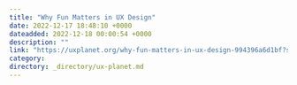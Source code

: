 ```yaml
---
title: "Why Fun Matters in UX Design"
date: 2022-12-17 18:48:10 +0000
dateadded: 2022-12-18 00:00:54 +0000
description: ""
link: "https://uxplanet.org/why-fun-matters-in-ux-design-994396a6d1bf?source=rss----819cc2aaeee0---4"
category:
directory: _directory/ux-planet.md
---
```

